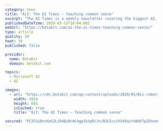 ```yaml
---
category: news
title: "A|I: The AI Times – Teaching common sense"
excerpt: "The AI Times is a weekly newsletter covering the biggest AI, machine learning, big data, and automation news from around the globe."
publishedDateTime: 2020-05-15T10:04:00Z
webUrl: "https://betakit.com/ai-the-ai-times-teaching-common-sense/"
type: article
quality: 39
heat: 39
published: false

provider:
  name: BetaKit
  domain: betakit.com

topics:
  - Microsoft AI
  - AI

images:
  - url: "https://cdn.betakit.com/wp-content/uploads/2020/05/Biz-robotreading-97394346-1024x683.jpg"
    width: 1024
    height: 683
    isCached: true
    title: "A|I: The AI Times – Teaching common sense"

secured: "PCZCGiDncHzG2LiR4BzBrAC4gp1k3pR/Jn/B2UIcsiVS49asYvBdX7pZkhooGrk8A/W34PJV6BJBzPoEuZ1rkDtpnP/NXRuqOXk7KxJwl93b/4ukBqT2DV6QLgVy+FzadonXwgZWyssun8uzb/UvVjpt2KVyhL5KN65xwEJa8Qky7B6ZEfBN8c9HX/oSIuxKItJyH5LNRvOsBIjl13/afqpjJ7+TRNNZuccYtdzYmY01KKcnFnId08wtOR+VvJzkOVUQ3a6zwlTY9tD9rZz5w1KhcjeDZs3yC69YE/FQ5wIsS8P97nS5+kgHmWqZKGkU5pMGfTTym46hWsQeU4DTaiBWsfdOF2vt5HJnRP5D4+Ridt/wfOLMhs63gfLOux7u8JtQRXE3h5tMYd2jGO2ewDja/9rHKJBiEuw6fdjCPIi4KqODfw9N02w2iesMDoIIzSsHZ5okkgm9EA/sMm1H1TnV/+Ic4txe8LGe52v5Dio=;yd/HiPBo9PzMvpfid1Vh+g=="
---
```


